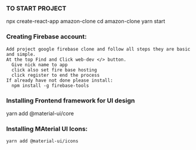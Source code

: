 ### TO START PROJECT
  npx create-react-app amazon-clone
  cd amazon-clone
  yarn start     

### Creating Firebase account:
    Add project google firebase clone and follow all steps they are basic and simple.
    At the top Find and Click web-dev </> button.
      Give nick name to app
      click also set fire base hosting
      click register to end the process
    If already have not done please install:
      npm install -g firebase-tools


### Installing Frontend framework for UI design 
  yarn add @material-ui/core

### Installing MAterial UI Icons:
    yarn add @material-ui/icons
  